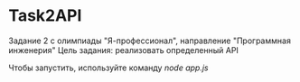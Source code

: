 # Task2API

Задание 2 с олимпиады "Я-профессионал", направление "Программная инженерия"
Цель задания: реализовать определенный API

Чтобы запустить, используйте команду _node app.js_
